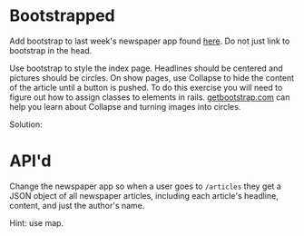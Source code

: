 # Bootstrapped
Add bootstrap to last week's newspaper app found [here](https://github.com/ga-students/peach/tree/master/w10/d04/newspaper).
Do not just link to bootstrap in the head.

Use bootstrap to style the index page. Headlines should be centered and pictures should be circles. On show pages, use Collapse to hide the content of the article until a button is pushed. To do this exercise you will need to figure out how to assign classes to elements in rails. [getbootstrap.com](www.getbootstrap.com) can help you learn about Collapse and turning images into circles. 

Solution:



# API'd

Change the newspaper app so when a user goes to ```/articles``` they get a JSON object  of all newspaper articles, including each article's headline, content, and just the author's name.

Hint: use map.


